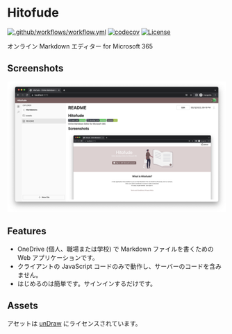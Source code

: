 # Hitofude

[![.github/workflows/workflow.yml](https://github.com/karamem0/hitofude/actions/workflows/workflow.yml/badge.svg)](https://github.com/karamem0/hitofude/actions/workflows/workflow.yml)
[![codecov](https://codecov.io/gh/karamem0/hitofude/graph/badge.svg?token=T44FVSHRYS)](https://codecov.io/gh/karamem0/hitofude)
[![License](https://img.shields.io/github/license/karamem0/hitofude.svg)](https://github.com/karamem0/hitofude/blob/main/LICENSE)

オンライン Markdown エディター for Microsoft 365

## Screenshots

![screenshot](/assets/screenshot.png)

## Features

- OneDrive (個人、職場または学校) で Markdown ファイルを書くための Web アプリケーションです。
- クライアントの JavaScript コードのみで動作し、サーバーのコードを含みません。
- はじめるのは簡単です。サインインするだけです。

## Assets

アセットは [unDraw](https://undraw.co/illustrations) にライセンスされています。
